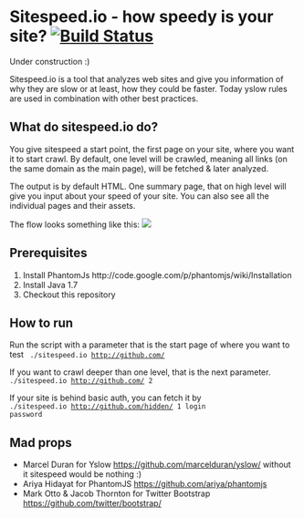 Sitespeed.io - how speedy is your site? [![Build Status](https://secure.travis-ci.org/soulgalore/sitespeed.io.png?branch=master)](http://travis-ci.org/soulgalore/sitespeed.io)
=============

Under construction :)

Sitespeed.io is a tool that analyzes web sites and give you information of why they are slow or at least, how they could be faster. Today yslow rules are used in combination with other best practices. 

What do sitespeed.io do?   
-------
You give sitespeed a start point, the first page on your site, where you want it to start crawl. By default, one level will be crawled, meaning all links (on the same domain as the main page), will be fetched & later analyzed. 

The output is by default HTML. One summary page, that on high level will give you input about your speed of your site. You can also see all the individual pages and their assets.

The flow looks something like this:
<img src="http://sitespeed.io/sitespeed.io-flow.jpg">
 
Prerequisites
-------
<ol>
<li>Install PhantomJs http://code.google.com/p/phantomjs/wiki/Installation</li>
<li>Install Java 1.7</li>
<li>Checkout this repository</li>
</ol>

How to run
-------
Run the script with a parameter that is the start page of where you want to test
<code>
./sitespeed.io http://github.com/
</code>

If you want to crawl deeper than one level, that is the next parameter.
<code>
./sitespeed.io http://github.com/ 2
</code>

If your site is behind basic auth, you can fetch it by
<code>
./sitespeed.io http://github.com/hidden/ 1 login password
</code>

Mad props
-------
* Marcel Duran for Yslow https://github.com/marcelduran/yslow/  without it sitespeed would be nothing :)
* Ariya Hidayat for PhantomJS https://github.com/ariya/phantomjs
* Mark Otto & Jacob Thornton for Twitter Bootstrap https://github.com/twitter/bootstrap/
